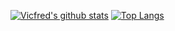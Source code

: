 <!--
**Vicfred/Vicfred** is a ✨ _special_ ✨ repository because its `README.md` (this file) appears on your GitHub profile.

Here are some ideas to get you started:

- 🔭 I’m currently working on ...
- 🌱 I’m currently learning ...
- 👯 I’m looking to collaborate on ...
- 🤔 I’m looking for help with ...
- 💬 Ask me about ...
- 📫 How to reach me: ...
- 😄 Pronouns: ...
- ⚡ Fun fact: ...
-->

[![Vicfred's github stats](https://github-readme-stats.vercel.app/api?username=Vicfred&count_private=true&show_icons=true&theme=gruvbox)](https://lagmental.net/pages/notme.html)
[![Top Langs](https://github-readme-stats.vercel.app/api/top-langs/?username=Vicfred&theme=gruvbox&layout=compact)](https://lagmental.net/pages/notme.html)
